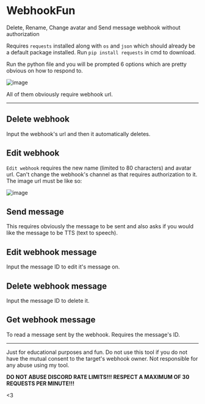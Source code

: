 # WebhookFun
Delete, Rename, Change avatar and Send message webhook without authorization

Requires `requests` installed along with `os` and `json` which should already be a default package installed.
Run `pip install requests` in cmd to download.

Run the python file and you will be prompted 6 options which are pretty obvious on how to respond to.

![image](https://user-images.githubusercontent.com/68619882/124368184-961bad00-dc2c-11eb-8dc6-418e0be4ba11.png)


All of them obviously require webhook url.

---

## Delete webhook
Input the webhook's url and then it automatically deletes.


## Edit webhook

`Edit webhook` requires the new name (limited to 80 characters) and avatar url. Can't change the webhook's channel as that requires authorization to it. 
The image url must be like so:

![image](https://user-images.githubusercontent.com/68619882/122314412-2300ff80-cee6-11eb-8f6d-a12ed15e8b83.png)


## Send message

This requires obviously the message to be sent and also asks if you would like the message to be TTS (text to speech).


## Edit webhook message

Input the message ID to edit it's message on.


## Delete webhook message

Input the message ID to delete it.


## Get webhook message

To read a message sent by the webhook. Requires the message's ID.

---

Just for educational purposes and fun. Do not use this tool if you do not have the mutual consent to the target's webhook owner.
Not responsible for any abuse using my tool.

**DO NOT ABUSE DISCORD RATE LIMITS!!! RESPECT A MAXIMUM OF 30 REQUESTS PER MINUTE!!!**

<3
